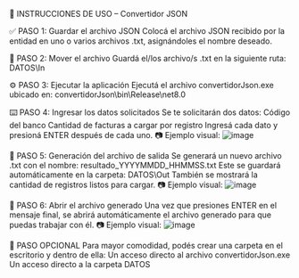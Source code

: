 📄 INSTRUCCIONES DE USO – Convertidor JSON

✅ PASO 1: Guardar el archivo JSON
Colocá el archivo JSON recibido por la entidad en uno o varios archivos .txt, asignándoles el nombre deseado.

📁 PASO 2: Mover el archivo
Guardá el/los archivo/s .txt en la siguiente ruta: DATOS\In

⚙️ PASO 3: Ejecutar la aplicación
Ejecutá el archivo convertidorJson.exe ubicado en: convertidorJson\bin\Release\net8.0

⌨️ PASO 4: Ingresar los datos solicitados
Se te solicitarán dos datos:
Código del banco
Cantidad de facturas a cargar por registro
Ingresá cada dato y presioná ENTER después de cada uno.
📷 Ejemplo visual:
![image](https://github.com/user-attachments/assets/14035209-17e6-4242-927c-448b19f33893)

📝 PASO 5: Generación del archivo de salida
Se generará un nuevo archivo .txt con el nombre:
resultado_YYYYMMDD_HHMMSS.txt
Este se guardará automáticamente en la carpeta:
DATOS\Out
También se mostrará la cantidad de registros listos para cargar.
📷 Ejemplo visual:
![image](https://github.com/user-attachments/assets/12c2b350-81e0-42fb-ae87-624fa9309f44)

🚀 PASO 6: Abrir el archivo generado
Una vez que presiones ENTER en el mensaje final, se abrirá automáticamente el archivo generado para que puedas trabajar con él.
📷 Ejemplo visual:
![image](https://github.com/user-attachments/assets/50717733-01cb-4db3-84f9-a867cfed4c05)

🧩 PASO OPCIONAL
Para mayor comodidad, podés crear una carpeta en el escritorio y dentro de ella:
Un acceso directo al archivo convertidorJson.exe
Un acceso directo a la carpeta DATOS

